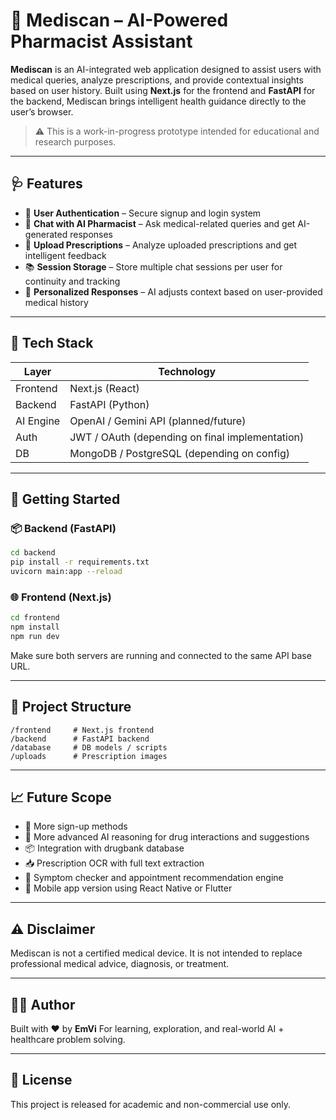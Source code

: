 # 🧠 Mediscan – AI-Powered Pharmacist Assistant

**Mediscan** is an AI-integrated web application designed to assist users with medical queries, analyze prescriptions, and provide contextual insights based on user history. Built using **Next.js** for the frontend and **FastAPI** for the backend, Mediscan brings intelligent health guidance directly to the user’s browser.

> ⚠️ This is a work-in-progress prototype intended for educational and research purposes.

---

## 🩺 Features

- 🔐 **User Authentication** – Secure signup and login system
- 💬 **Chat with AI Pharmacist** – Ask medical-related queries and get AI-generated responses
- 📄 **Upload Prescriptions** – Analyze uploaded prescriptions and get intelligent feedback
- 📚 **Session Storage** – Store multiple chat sessions per user for continuity and tracking
- 🔎 **Personalized Responses** – AI adjusts context based on user-provided medical history

---

## 🚀 Tech Stack

| Layer      | Technology       |
|------------|------------------|
| Frontend   | Next.js (React)  |
| Backend    | FastAPI (Python) |
| AI Engine  | OpenAI / Gemini API (planned/future)
| Auth       | JWT / OAuth (depending on final implementation)
| DB         | MongoDB / PostgreSQL (depending on config)

---

## 🧪 Getting Started

### 📦 Backend (FastAPI)

```bash
cd backend
pip install -r requirements.txt
uvicorn main:app --reload
````

### 🌐 Frontend (Next.js)

```bash
cd frontend
npm install
npm run dev
```

Make sure both servers are running and connected to the same API base URL.

---

## 📂 Project Structure

```
/frontend     # Next.js frontend
/backend      # FastAPI backend
/database     # DB models / scripts
/uploads      # Prescription images
```

---

## 📈 Future Scope

* 🔐 More sign-up methods
* 🧠 More advanced AI reasoning for drug interactions and suggestions
* 📦 Integration with drugbank database
* 📥 Prescription OCR with full text extraction
* 📝 Symptom checker and appointment recommendation engine
* 📲 Mobile app version using React Native or Flutter

---

## ⚠️ Disclaimer

Mediscan is not a certified medical device. It is not intended to replace professional medical advice, diagnosis, or treatment.

---

## 👨‍💻 Author

Built with ❤️ by **EmVi**
For learning, exploration, and real-world AI + healthcare problem solving.

---

## 📜 License

This project is released for academic and non-commercial use only.

